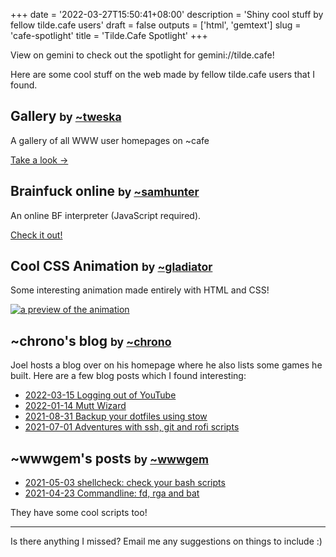 +++
date = '2022-03-27T15:50:41+08:00'
description = 'Shiny cool stuff by fellow tilde.cafe users'
draft = false
outputs = ['html', 'gemtext']
slug = 'cafe-spotlight'
title = 'Tilde.Cafe Spotlight'
+++

View on gemini to check out the spotlight for gemini://tilde.cafe!

Here are some cool stuff on the web made by fellow tilde.cafe users that I
found.


## Gallery <small>by [~tweska](https://tilde.cafe/~tweska/)</small>

A gallery of all WWW user homepages on ~cafe

[Take a look →](https://tilde.cafe/~tweska/gallery/)


## Brainfuck online <small>by [~samhunter](https://tilde.cafe/~samhunter)</small>

An online BF interpreter (JavaScript required).

[Check it out!](https://tilde.cafe/~samhunter/bf)


## Cool CSS Animation <small>by [~gladiator](https://tilde.cafe/~gladiator/)</small>

Some interesting animation made entirely with HTML and CSS!

[![a preview of the animation](../gladiator.png)](https://tilde.cafe/~gladiator)


## ~chrono's blog <small>by [~chrono](https://tilde.cafe/~chrono/)</small>

Joel hosts a blog over on his homepage where he also lists some games he built.
Here are a few blog posts which I found interesting:

* [2022-03-15 Logging out of YouTube](https://chrono.tilde.cafe/posts/logging-out-of-youtube.html)
* [2022-01-14 Mutt Wizard](https://chrono.tilde.cafe/posts/mutt-wizard.html)
* [2021-08-31 Backup your dotfiles using stow](https://chrono.tilde.cafe/posts/backup-your-dotfiles-using-stow.html)
* [2021-07-01 Adventures with ssh, git and rofi scripts](https://chrono.tilde.cafe/posts/adventures-with-ssh,-git-and-rofi-scripts.html)


## ~wwwgem's posts <small>by [~wwwgem](https://tilde.cafe/~wwwgem/)</small>

* [2021-05-03 shellcheck: check your bash scripts](https://tilde.cafe/~wwwgem/system/04-shellcheckus.html)
* [2021-04-23 Commandline: fd, rga and bat](https://tilde.cafe/~wwwgem/system/03-fd_rga_batus.html)

They have some cool scripts too!

---

Is there anything I missed? Email me any suggestions on things to include :)

